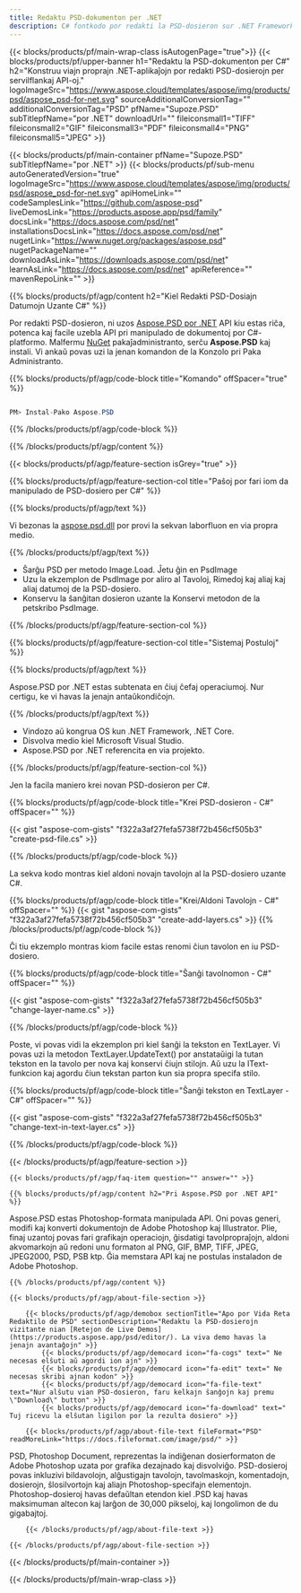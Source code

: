 ```yaml
---
title: Redaktu PSD-dokumenton per .NET
description: C# fontkodo por redakti la PSD-dosieron sur .NET Framework, .NET Core.
---
```


{{< blocks/products/pf/main-wrap-class isAutogenPage="true">}}
{{< blocks/products/pf/upper-banner h1="Redaktu la PSD-dokumenton per C#" h2="Konstruu viajn proprajn .NET-aplikaĵojn por redakti PSD-dosierojn per servilflankaj API-oj." logoImageSrc="https://www.aspose.cloud/templates/aspose/img/products/psd/aspose_psd-for-net.svg" sourceAdditionalConversionTag="" additionalConversionTag="PSD" pfName="Supoze.PSD" subTitlepfName="por .NET" downloadUrl="" fileiconsmall1="TIFF" fileiconsmall2="GIF" fileiconsmall3="PDF" fileiconsmall4="PNG" fileiconsmall5="JPEG" >}}

{{< blocks/products/pf/main-container pfName="Supoze.PSD" subTitlepfName="por .NET" >}}
{{< blocks/products/pf/sub-menu autoGeneratedVersion="true" logoImageSrc="https://www.aspose.cloud/templates/aspose/img/products/psd/aspose_psd-for-net.svg" apiHomeLink="" codeSamplesLink="https://github.com/aspose-psd" liveDemosLink="https://products.aspose.app/psd/family" docsLink="https://docs.aspose.com/psd/net" installationsDocsLink="https://docs.aspose.com/psd/net" nugetLink="https://www.nuget.org/packages/aspose.psd" nugetPackageName="" downloadAsLink="https://downloads.aspose.com/psd/net" learnAsLink="https://docs.aspose.com/psd/net" apiReference="" mavenRepoLink="" >}}

{{% blocks/products/pf/agp/content h2="Kiel Redakti PSD-Dosiajn Datumojn Uzante C#" %}}

 Por redakti PSD-dosieron, ni uzos
 [Aspose.PSD por .NET](https://products.aspose.com/psd/net)
 API kiu estas riĉa, potenca kaj facile uzebla API pri manipulado de dokumentoj por C#-platformo. Malfermu
 [NuGet](https://www.nuget.org/packages/aspose.psd)
 pakaĵadministranto, serĉu
 **Aspose.PSD**
 kaj instali. Vi ankaŭ povas uzi la jenan komandon de la Konzolo pri Paka Administranto.

{{% blocks/products/pf/agp/code-block title="Komando" offSpacer="true" %}}

```cs

PM> Instal-Pako Aspose.PSD

```

{{% /blocks/products/pf/agp/code-block %}}

{{% /blocks/products/pf/agp/content %}}

{{< blocks/products/pf/agp/feature-section isGrey="true" >}}

{{% blocks/products/pf/agp/feature-section-col title="Paŝoj por fari iom da manipulado de PSD-dosiero per C#" %}}

{{% blocks/products/pf/agp/text %}}

 Vi bezonas la
 [aspose.psd.dll](https://downloads.aspose.com/psd/net)
 por provi la sekvan laborfluon en via propra medio.

{{% /blocks/products/pf/agp/text %}}

+ Ŝarĝu PSD per metodo Image.Load. Ĵetu ĝin en PsdImage
+ Uzu la ekzemplon de PsdImage por aliro al Tavoloj, Rimedoj kaj aliaj kaj aliaj datumoj de la PSD-dosiero.
+ Konservu la ŝanĝitan dosieron uzante la Konservi metodon de la petskribo PsdImage.

{{% /blocks/products/pf/agp/feature-section-col %}}

{{% blocks/products/pf/agp/feature-section-col title="Sistemaj Postuloj" %}}

{{% blocks/products/pf/agp/text %}}

 Aspose.PSD por .NET estas subtenata en ĉiuj ĉefaj operaciumoj. Nur certigu, ke vi havas la jenajn antaŭkondiĉojn.

{{% /blocks/products/pf/agp/text %}}

- Vindozo aŭ kongrua OS kun .NET Framework, .NET Core.
- Disvolva medio kiel Microsoft Visual Studio.
- Aspose.PSD por .NET referencita en via projekto.

{{% /blocks/products/pf/agp/feature-section-col %}}


Jen la facila maniero krei novan PSD-dosieron per C#.
<!-- CODE-BLOCK -->
{{% blocks/products/pf/agp/code-block title="Krei PSD-dosieron - C#" offSpacer="" %}}

{{< gist "aspose-com-gists" "f322a3af27fefa5738f72b456cf505b3" "create-psd-file.cs" >}}

{{% /blocks/products/pf/agp/code-block %}}


La sekva kodo montras kiel aldoni novajn tavolojn al la PSD-dosiero uzante C#.
<!-- CODE-BLOCK -->
{{% blocks/products/pf/agp/code-block title="Krei/Aldoni Tavolojn - C#" offSpacer="" %}}
{{< gist "aspose-com-gists" "f322a3af27fefa5738f72b456cf505b3" "create-add-layers.cs" >}}
{{% /blocks/products/pf/agp/code-block %}}


Ĉi tiu ekzemplo montras kiom facile estas renomi ĉiun tavolon en iu PSD-dosiero.
<!-- CODE-BLOCK -->
{{% blocks/products/pf/agp/code-block title="Ŝanĝi tavolnomon - C#" offSpacer="" %}}

{{< gist "aspose-com-gists" "f322a3af27fefa5738f72b456cf505b3" "change-layer-name.cs" >}}

{{% /blocks/products/pf/agp/code-block %}}


Poste, vi povas vidi la ekzemplon pri kiel ŝanĝi la tekston en TextLayer. Vi povas uzi la metodon TextLayer.UpdateText() por anstataŭigi la tutan tekston en la tavolo per nova kaj konservi ĉiujn stilojn.
Aŭ uzu la IText-funkcion kaj agordu ĉiun tekstan parton kun sia propra specifa stilo.
<!-- CODE-BLOCK -->
{{% blocks/products/pf/agp/code-block title="Ŝanĝi tekston en TextLayer - C#" offSpacer="" %}}

{{< gist "aspose-com-gists" "f322a3af27fefa5738f72b456cf505b3" "change-text-in-text-layer.cs" >}}

{{% /blocks/products/pf/agp/code-block %}}

{{< /blocks/products/pf/agp/feature-section >}}

    {{< blocks/products/pf/agp/faq-item question="" answer="" >}}
 

<!-- aboutfile Starts -->

    {{% blocks/products/pf/agp/content h2="Pri Aspose.PSD por .NET API" %}}

 Aspose.PSD estas Photoshop-formata manipulada API. Oni povas generi, modifi kaj konverti dokumentojn de Adobe Photoshop kaj Illustrator. Plie, finaj uzantoj povas fari grafikajn operaciojn, ĝisdatigi tavolpropraĵojn, aldoni akvomarkojn aŭ redoni unu formaton al PNG, GIF, BMP, TIFF, JPEG, JPEG2000, PSD, PSB ktp. Ĝia memstara API kaj ne postulas instaladon de Adobe Photoshop.



    {{% /blocks/products/pf/agp/content %}}

    {{< blocks/products/pf/agp/about-file-section >}}

        {{< blocks/products/pf/agp/demobox sectionTitle="Apo por Vida Reta Redaktilo de PSD" sectionDescription="Redaktu la PSD-dosierojn vizitante nian [Retejon de Live Demos](https://products.aspose.app/psd/editor/). La viva demo havas la jenajn avantaĝojn" >}}
            {{< blocks/products/pf/agp/democard icon="fa-cogs" text=" Ne necesas elŝuti aŭ agordi ion ajn" >}}
            {{< blocks/products/pf/agp/democard icon="fa-edit" text=" Ne necesas skribi ajnan kodon" >}}
            {{< blocks/products/pf/agp/democard icon="fa-file-text" text="Nur alŝutu vian PSD-dosieron, faru kelkajn ŝanĝojn kaj premu \"Download\" button" >}}
            {{< blocks/products/pf/agp/democard icon="fa-download" text=" Tuj ricevu la elŝutan ligilon por la rezulta dosiero" >}}

        {{< blocks/products/pf/agp/about-file-text fileFormat="PSD" readMoreLink="https://docs.fileformat.com/image/psd/" >}}
PSD, Photoshop Document, reprezentas la indiĝenan dosierformaton de Adobe Photoshop uzata por grafika dezajnado kaj disvolviĝo. PSD-dosieroj povas inkluzivi bildavolojn, alĝustigajn tavolojn, tavolmaskojn, komentadojn, dosierojn, ŝlosilvortojn kaj aliajn Photoshop-specifajn elementojn. Photoshop-dosieroj havas defaŭltan etendon kiel .PSD kaj havas maksimuman altecon kaj larĝon de 30,000 pikseloj, kaj longolimon de du gigabajtoj.

        {{< /blocks/products/pf/agp/about-file-text >}}

    {{< /blocks/products/pf/agp/about-file-section >}}

<!-- aboutfile Ends -->

{{< /blocks/products/pf/main-container >}}
    
{{< /blocks/products/pf/main-wrap-class >}}
